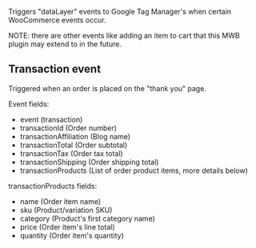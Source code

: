 Triggers "dataLayer" events to Google Tag Manager's when certain WooCommerce events occur.

NOTE: there are other events like adding an item to cart that this MWB plugin may extend to in the future.

## Transaction event
Triggered when an order is placed on the "thank you" page.

Event fields:
- event (transaction)
- transactionId (Order number)
- transactionAffiliation (Blog name)
- transactionTotal (Order subtotal)
- transactionTax (Order tax total)
- transactionShipping (Order shipping total)
- transactionProducts (List of order product items, more details below)

transactionProducts fields:
- name (Order item name)
- sku (Product/variation SKU)
- category (Product's first category name)
- price (Order item's line total)
- quantity (Order item's quantity)

